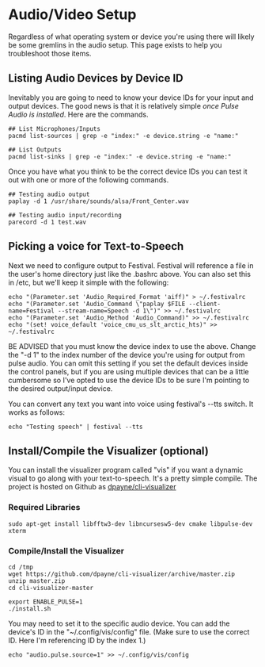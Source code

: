 # Audio/Video Setup

Regardless of what operating system or device you're using there will likely be some gremlins in the audio setup.  This page exists to help you troubleshoot those items.

## Listing Audio Devices by Device ID
Inevitably you are going to need to know your device IDs for your input and output devices.  The good news is that it is relatively simple _once Pulse Audio is installed_.  Here are the commands.
```
## List Microphones/Inputs
pacmd list-sources | grep -e "index:" -e device.string -e "name:" 

## List Outputs
pacmd list-sinks | grep -e "index:" -e device.string -e "name:"
```
Once you have what you think to be the correct device IDs you can test it out with one or more of the following commands.
```
## Testing audio output
paplay -d 1 /usr/share/sounds/alsa/Front_Center.wav

## Testing audio input/recording
parecord -d 1 test.wav
```

## Picking a voice for Text-to-Speech
Next we need to configure output to Festival.  Festival will reference a file in the user's home directory just like the .bashrc above.  You can also set this in /etc, but we'll keep it simple with the following:
```
echo "(Parameter.set 'Audio_Required_Format 'aiff)" > ~/.festivalrc
echo "(Parameter.set 'Audio_Command \"paplay $FILE --client-name=Festival --stream-name=Speech -d 1\")" >> ~/.festivalrc
echo "(Parameter.set 'Audio_Method 'Audio_Command)" >> ~/.festivalrc
echo "(set! voice_default 'voice_cmu_us_slt_arctic_hts)" >> ~/.festivalrc
```
BE ADVISED that you must know the device index to use the above.  Change the "-d 1" to the index number of the device you're using for output from pulse audio.  You can omit this setting if you set the default devices inside the control panels, but if you are using multiple devices that can be a little cumbersome so I've opted to use the device IDs to be sure I'm pointing to the desired output/input device.  

You can convert any text you want into voice using festival's --tts switch.  It works as follows:
```
echo "Testing speech" | festival --tts
```

## Install/Compile the Visualizer (optional)
You can install the visualizer program called "vis" if you want a dynamic visual to go along with your text-to-speech.  It's a pretty simple compile.  The project is hosted on Github as [dpayne/cli-visualizer](https://github.com/dpayne/cli-visualizer)

### Required Libraries
```
sudo apt-get install libfftw3-dev libncursesw5-dev cmake libpulse-dev xterm
```

### Compile/Install the Visualizer
```
cd /tmp
wget https://github.com/dpayne/cli-visualizer/archive/master.zip
unzip master.zip
cd cli-visualizer-master

export ENABLE_PULSE=1
./install.sh
```

You may need to set it to the specific audio device.  You can add the device's ID in the "~/.config/vis/config" file.  (Make sure to use the correct ID.  Here I'm referencing ID by the index 1.)
```
echo "audio.pulse.source=1" >> ~/.config/vis/config
```
